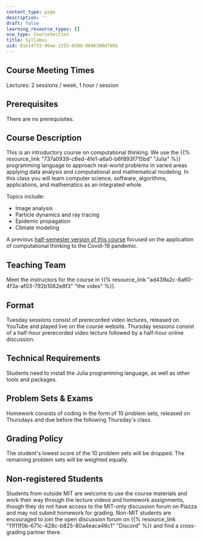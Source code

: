 ```yaml
---
content_type: page
description: ''
draft: false
learning_resource_types: []
ocw_type: CourseSection
title: Syllabus
uid: 01e14733-96ae-1255-058d-0696300d786b
---
```

## Course Meeting Times

Lectures: 2 sessions / week, 1 hour / session 

## Prerequisites

There are no prerequisites.

## Course Description

This is an introductory course on computational thinking. We use the {{% resource_link "737a0939-c6ed-4fe1-a6a0-b6f893f715bd" "Julia" %}} programming language to approach real-world problems in varied areas applying data analysis and computational and mathematical modeling. In this class you will learn computer science, software, algorithms, applications, and mathematics as an integrated whole.

Topics include:

- Image analysis
- Particle dynamics and ray tracing
- Epidemic propagation
- Climate modeling

A previous [half-semester version of this course](/courses/18-s190-introduction-to-computational-thinking-with-julia-with-applications-to-modeling-the-covid-19-pandemic-spring-2020) focused on the application of computational thinking to the Covid-19 pandemic.

## Teaching Team

Meet the instructors for the course in {{% resource_link "ad439a2c-6a60-4f3a-af03-792b1062e8f3" "the video" %}}.

## Format

Tuesday sessions consist of prerecorded video lectures, released on YouTube and played live on the course website. Thursday sessions consist of a half-hour prerecorded video lecture followed by a half-hour online discussion.

## Technical Requirements

Students need to install the Julia programming language, as well as other tools and packages.

## Problem Sets & Exams

Homework consists of coding in the form of 10 problem sets, released on Thursdays and due before the following Thursday's class. 

## Grading Policy

The student's lowest score of the 10 problem sets will be dropped. The remaining problem sets will be weighted equally.

## Non-registered Students

Students from outside MIT are welcome to use the course materials and work their way through the lecture videos and homework assignments, though they do not have access to the MIT-only discussion forum on Piazza and may not submit homework for grading. Non-MIT students are encouraged to join the open discussion forum on {{% resource_link "11f11f0b-671c-428c-b825-80a4eaca46c1" "Discord" %}} and find a cross-grading partner there.